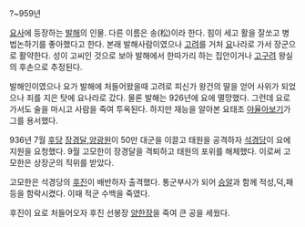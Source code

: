 ?~959년  

[요사](%EC%9A%94%EC%82%AC.md)에 등장하는 [발해](%EB%B0%9C%ED%95%B4.md)의 인물. 다른
이름은 송(松)이라 한다. 힘이 세고 활을 잘쏘고 병법논하기를 좋아했다고 한다. 본래 발해사람이였으나
[고려](%EA%B3%A0%EB%A0%A4.md)를 거처 [요](%EC%9A%94.md)나라로 가서 장군으로 활약한다. 성이
고씨인 것으로 보아 발해에서 한따가리 하는 집안이거나 [고구려](%EA%B3%A0%EA%B5%AC%EB%A0%A4.md) 왕실의
후손으로 추정된다.

발해인이였으나 요가 발해에 처들어왔을때 고려로 피신가 왕건의 딸을 얻어 사위가 되었으나 죄를 지은 탓에 요나라로 갔다. 물론 발해는
926년에 요에 멸망했다. 그런데 요로 가서도 술을 마시고 사람을 죽여 투옥된다. 하지만 재능을 알아본 요태조
[야율아보기](%EC%95%BC%EC%9C%A8%EC%95%84%EB%B3%B4%EA%B8%B0.md)가 그를 용서했다.

936년 7월 [후당](%ED%9B%84%EB%8B%B9.md) [장경달](%EC%9E%A5%EA%B2%BD%EB%8B%AC.md),[양광원](%EC%96%91%EA%B4%91%EC%9B%90.md)이 50만 대군을 이끌고 태원을 공격하자
[석경당](%EC%84%9D%EA%B2%BD%EB%8B%B9.md)이 요에 지원을 요청했다. 9월 고모한이 장경달을 격퇴하고 태원의
포위를 해체했다. 이로써 고모한은 상장군의 직위를 받았다.

고모한은 석경당의 [후진](%ED%9B%84%EC%A7%84.md)이 배반하자 출격했다. 통군부사가 되어
[승알](%EC%8A%B9%EC%95%8C.md)과 함께 적성,덕,패등을 함락시켰다. 이때 적군 수백을 죽였다.

후진이 요로 처들어오자 후진 선봉장 [양한장](%EC%96%91%ED%95%9C%EC%9E%A5.md)을 죽여 큰 공을 세웠다.

